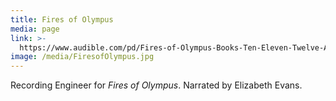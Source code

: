 ```yaml
---
title: Fires of Olympus
media: page
link: >-
  https://www.audible.com/pd/Fires-of-Olympus-Books-Ten-Eleven-Twelve-Audiobook/B088KS6WRM
image: /media/FiresofOlympus.jpg
---
```


Recording Engineer for *Fires of Olympus*. Narrated by Elizabeth Evans.
